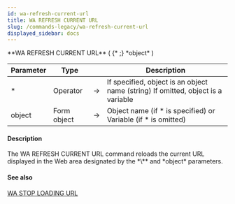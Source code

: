 ```yaml
---
id: wa-refresh-current-url
title: WA REFRESH CURRENT URL
slug: /commands-legacy/wa-refresh-current-url
displayed_sidebar: docs
---
```


<!--REF #_command_.WA REFRESH CURRENT URL.Syntax-->**WA REFRESH CURRENT URL** ( {* ;} *object* )<!-- END REF-->
<!--REF #_command_.WA REFRESH CURRENT URL.Params-->
| Parameter | Type |  | Description |
| --- | --- | --- | --- |
| * | Operator | &rarr; | If specified, object is an object name (string) If omitted, object is a variable |
| object | Form object | &rarr; | Object name (if * is specified) or Variable (if * is omitted) |

<!-- END REF-->

#### Description 

<!--REF #_command_.WA REFRESH CURRENT URL.Summary-->The WA REFRESH CURRENT URL command reloads the current URL displayed in the Web area designated by the *\** and *object* parameters.<!-- END REF-->

#### See also 

[WA STOP LOADING URL](wa-stop-loading-url.md)  